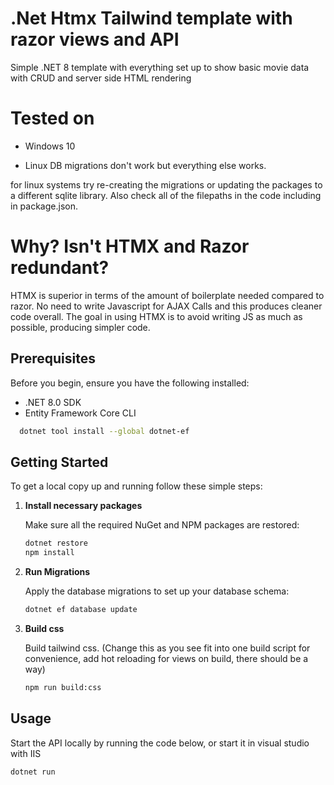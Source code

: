 
# .Net Htmx Tailwind template with razor views and API

Simple .NET 8 template with everything set up to show basic movie data with CRUD and server side HTML rendering

# Tested on

- Windows 10 

- Linux DB migrations don't work but everything else works.
  
for linux systems try re-creating the migrations or updating the packages to a different sqlite library. Also check all of the filepaths in the code including in package.json.


# Why? Isn't HTMX and Razor redundant?
HTMX is superior in terms of the amount of boilerplate needed compared to razor. No need to write Javascript for AJAX Calls and this produces cleaner code overall.
The goal in using HTMX is to avoid writing JS as much as possible, producing simpler code.

## Prerequisites

Before you begin, ensure you have the following installed:
- .NET 8.0 SDK
- Entity Framework Core CLI
```bash
  dotnet tool install --global dotnet-ef
```

## Getting Started

To get a local copy up and running follow these simple steps:

1. **Install necessary packages**

   Make sure all the required NuGet and NPM packages are restored:

   ```bash
   dotnet restore
   npm install
   ```

2. **Run Migrations**

   Apply the database migrations to set up your database schema:

   ```bash
   dotnet ef database update
   ```
2. **Build css**

   Build tailwind css. (Change this as you see fit into one build script for convenience, add hot reloading for views on build, there should be a way) 
   ```bash
   npm run build:css
   ```

## Usage

Start the API locally by running the code below, or start it in visual studio with IIS

```bash
dotnet run
```
